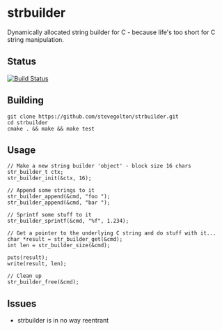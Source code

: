 # strbuilder
Dynamically allocated string builder for C - because life's too short for C string manipulation.

## Status
[![Build Status](https://travis-ci.org/stevegolton/strbuilder.png)](https://travis-ci.org/stevegolton/strbuilder)

## Building
```
git clone https://github.com/stevegolton/strbuilder.git
cd strbuilder
cmake . && make && make test
```

## Usage
```
// Make a new string builder 'object' - block size 16 chars
str_builder_t ctx;
str_builder_init(&ctx, 16);

// Append some strings to it
str_builder_append(&cmd, "foo ");
str_builder_append(&cmd, "bar ");

// Sprintf some stuff to it
str_builder_sprintf(&cmd, "%f", 1.234);

// Get a pointer to the underlying C string and do stuff with it... 
char *result = str_builder_get(&cmd);
int len = str_builder_size(&cmd);

puts(result);
write(result, len);

// Clean up
str_builder_free(&cmd);

```

## Issues
- strbuilder is in no way reentrant
